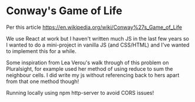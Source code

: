 # Conway's Game of Life

Per this article https://en.wikipedia.org/wiki/Conway%27s_Game_of_Life

We use React at work but I haven't written much JS in the last few years so I wanted to do a mini-project in vanilla JS (and CSS/HTML) and I've wanted to implement this for a while.

Some inspiration from Lea Verou's walk through of this problem on Pluralsight, for example used her method of using reduce to sum the neighbour cells. I did write my js without referencing back to hers apart from that one method though!

Running locally using npm http-server to avoid CORS issues!